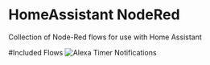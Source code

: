 # HomeAssistant NodeRed
Collection of Node-Red flows for use with Home Assistant


#Included Flows
![Alexa Timer Notifications](/Alexa_Timer_Notification)

